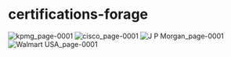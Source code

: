 # certifications-forage

![kpmg_page-0001](https://github.com/EU1182053/certifications-forage/assets/65112935/80470793-78b6-40ad-be86-0a0ba9ec712f)
![cisco_page-0001](https://github.com/EU1182053/certifications-forage/assets/65112935/e48ca0d3-0496-4620-89f7-a5d6d5927ded)
![J P  Morgan_page-0001](https://github.com/EU1182053/certifications-forage/assets/65112935/26808fdb-60ee-4808-82bf-55dbd1f8271a)
![Walmart USA_page-0001](https://github.com/EU1182053/certifications-forage/assets/65112935/01cb35ac-280a-49e6-b080-c604647c6996)
